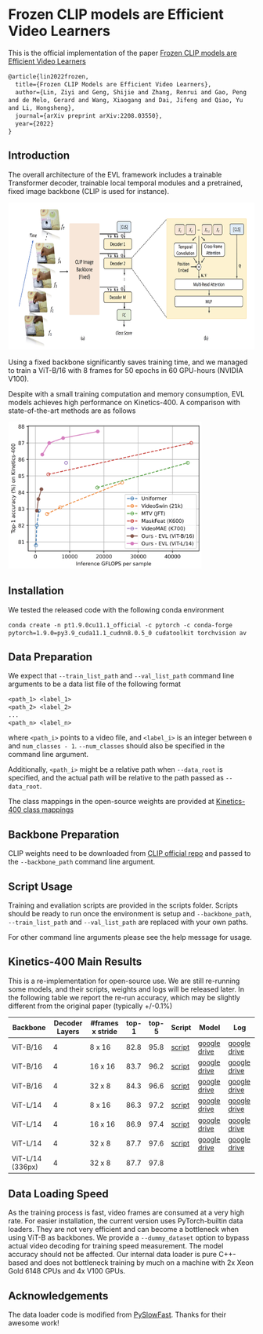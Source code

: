 # Frozen CLIP models are Efficient Video Learners

This is the official implementation of the paper [Frozen CLIP models are Efficient Video Learners](https://arxiv.org/abs/2208.03550)

```
@article{lin2022frozen,
  title={Frozen CLIP Models are Efficient Video Learners},
  author={Lin, Ziyi and Geng, Shijie and Zhang, Renrui and Gao, Peng and de Melo, Gerard and Wang, Xiaogang and Dai, Jifeng and Qiao, Yu and Li, Hongsheng},
  journal={arXiv preprint arXiv:2208.03550},
  year={2022}
}
```

## Introduction

The overall architecture of the EVL framework includes a trainable Transformer decoder, trainable local temporal modules and a pretrained, fixed image backbone
(CLIP is used for instance).

<img src="figs/arch.png" height="300">

Using a fixed backbone significantly saves training time, and we managed to train a ViT-B/16 with 8 frames for 50 epochs in 60 GPU-hours (NVIDIA V100).

Despite with a small training computation and memory consumption, EVL models achieves high performance on Kinetics-400. A comparison with state-of-the-art methods
are as follows

<img src="figs/k400.png" height="300">

## Installation

We tested the released code with the following conda environment

```
conda create -n pt1.9.0cu11.1_official -c pytorch -c conda-forge pytorch=1.9.0=py3.9_cuda11.1_cudnn8.0.5_0 cudatoolkit torchvision av
```

## Data Preparation

We expect that `--train_list_path` and `--val_list_path` command line arguments to be a data list file of the following format
```
<path_1> <label_1>
<path_2> <label_2>
...
<path_n> <label_n>
```
where `<path_i>` points to a video file, and `<label_i>` is an integer between `0` and `num_classes - 1`.
`--num_classes` should also be specified in the command line argument.

Additionally, `<path_i>` might be a relative path when `--data_root` is specified, and the actual path will be
relative to the path passed as `--data_root`.

The class mappings in the open-source weights are provided at [Kinetics-400 class mappings](data/k400_class_mappings.json)

## Backbone Preparation

CLIP weights need to be downloaded from [CLIP official repo](https://github.com/openai/CLIP/blob/d50d76daa670286dd6cacf3bcd80b5e4823fc8e1/clip/clip.py#L30)
and passed to the `--backbone_path` command line argument.

## Script Usage

Training and evaliation scripts are provided in the scripts folder.
Scripts should be ready to run once the environment is setup and 
`--backbone_path`, `--train_list_path` and `--val_list_path` are replaced with your own paths.

For other command line arguments please see the help message for usage.

## Kinetics-400 Main Results

This is a re-implementation for open-source use.
We are still re-running some models, and their scripts, weights and logs will be released later.
In the following table we report the re-run accuracy, which may be slightly different from the original paper (typically +/-0.1%)

| Backbone | Decoder Layers | #frames x stride | top-1 | top-5 | Script | Model | Log |
| - | - | - | - | - | - | - | - |
| ViT-B/16 | 4 | 8 x 16 | 82.8 | 95.8 | [script](scripts/train_k400_vitb16_8f_dec4x768.sh) | [google drive](https://drive.google.com/file/d/1DoGjvDdkJoSa9i-wq1lh6QoEZIa4xTB3/view?usp=sharing) | [google drive](https://drive.google.com/file/d/1-9vgsXMpnWBI9MxQV7SSQhkPfLomoYY3/view?usp=sharing) |
| ViT-B/16 | 4 | 16 x 16 | 83.7 | 96.2 | [script](scripts/train_k400_vitb16_16f_dec4x768.sh) | [google drive](https://drive.google.com/file/d/1dax4qUIOEI_QzYXv31J-87cDkonQetVQ/view?usp=sharing) | [google drive](https://drive.google.com/file/d/1l2ivY28jUpwSmafQZvwtUo7tvm42i0PL/view?usp=sharing) |
| ViT-B/16 | 4 | 32 x 8 | 84.3 | 96.6 | [script](scripts/train_k400_vitb16_32f_dec4x768.sh) | [google drive](https://drive.google.com/file/d/1fzFM5pD39Kfp8xRAJuWaXR9RALLmnoeU/view?usp=sharing) | [google drive](https://drive.google.com/file/d/1X1ZOdSCxXVeMpNhr_bviNKlRfJa5SMD7/view?usp=sharing) |
| ViT-L/14 | 4 | 8 x 16 | 86.3 | 97.2 | [script](scripts/train_k400_vitl14_8f_dec4x1024.sh) | [google drive](https://drive.google.com/file/d/1AkdF4CkOVW2uiycCVqCxS397oYxNISAI/view?usp=sharing) | [google drive](https://drive.google.com/file/d/1OJFBmaE_tAwTzG-4i0CLQmhwGnN0psx1/view?usp=sharing) |
| ViT-L/14 | 4 | 16 x 16 | 86.9 | 97.4 | [script](scripts/train_k400_vitl14_16f_dec4x1024.sh) | [google drive](https://drive.google.com/file/d/1CTV9geLD3HLWzByAQUOf_m0F_g2lE3rg/view?usp=sharing) | [google drive](https://drive.google.com/file/d/1a2iC4tQvjWFMI3UrEv2chuHwVrF6p9YF/view?usp=sharing) |
| ViT-L/14 | 4 | 32 x 8 | 87.7 | 97.6 | [script](scripts/train_k400_vitl14_32f_dec4x1024.sh) | [google drive](https://drive.google.com/file/d/1zNFNCKwP5owakELlnTCD20cpVQBqgJrB/view?usp=sharing) | [google drive](https://drive.google.com/file/d/1dK7qoz3McYrmfS09FfreXC-LjUM7l0u4/view?usp=sharing) |
| ViT-L/14 (336px) | 4 | 32 x 8 | 87.7 | 97.8 | | | |

## Data Loading Speed

As the training process is fast, video frames are consumed at a very high rate.
For easier installation, the current version uses PyTorch-builtin data loaders.
They are not very efficient and can become a bottleneck when using ViT-B as backbones.
We provide a `--dummy_dataset` option to bypass actual video decoding for training speed measurement. 
The model accuracy should not be affected. 
Our internal data loader is pure C++-based and does not bottleneck training by much on a machine with 2x Xeon Gold 6148 CPUs and 4x V100 GPUs.


## Acknowledgements

The data loader code is modified from [PySlowFast](https://github.com/facebookresearch/SlowFast). Thanks for their awesome work!
